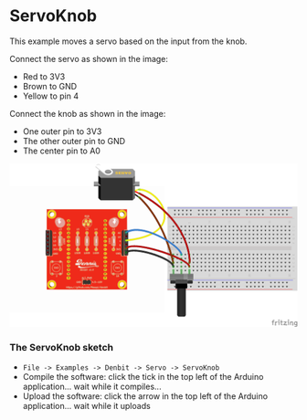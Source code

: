 # ServoKnob

This example moves a servo based on the input from the knob. 

Connect the servo as shown in the image:
- Red to 3V3
- Brown to GND
- Yellow to pin 4

Connect the knob as shown in the image:
- One outer pin to 3V3
- The other outer pin to GND
- The center pin to A0

![image](img/servo_knob.png)

### The ServoKnob sketch
- `File -> Examples -> Denbit -> Servo -> ServoKnob`
- Compile the software: click the tick in the top left of the Arduino application... wait while it compiles...
- Upload the software: click the arrow in the top left of the Arduino application... wait while it uploads
